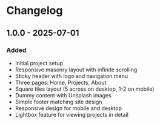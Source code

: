 # Changelog

## 1.0.0 - 2025-07-01

### Added
- Initial project setup
- Responsive masonry layout with infinite scrolling
- Sticky header with logo and navigation menu
- Three pages: Home, Projects, About
- Square tiles layout (5 across on desktop, 1-2 on mobile)
- Dummy content with Unsplash images
- Simple footer matching site design
- Responsive design for mobile and desktop
- Lightbox feature for viewing projects in detail